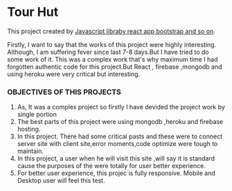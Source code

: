# Tour Hut

This project created by  [Javascript libraby,react app,bootstrap and so on](https://tour-hut.web.app/).

Firstly, I want to say that the works of this project were highly interesting. Although, I am suffering fever since last 7-8 days.But I have tried to do some work of it. This was a complex work that's why maximum time I had forgotten authentic code for this project.But React , firebase ,mongodb and using heroku were very critical but interesting.

### OBJECTIVES OF THIS PROJECTS
1. As, It was a complex project so firstly I have devided the project work by single portion   
2. The best parts of this project were using mongodb ,heroku and firebase hosting.  
3. In this project. There had some critical pasts and these were to connect server site with client site,error moments,code optimize were tough to maintain.  
4. In this project, a user when he will visit this site ,will say it is standard cause the purposes of the were totally for user better experience.
5. For better user experience, this projec is fully responsive. Mobile and Desktop user will feel this test.
